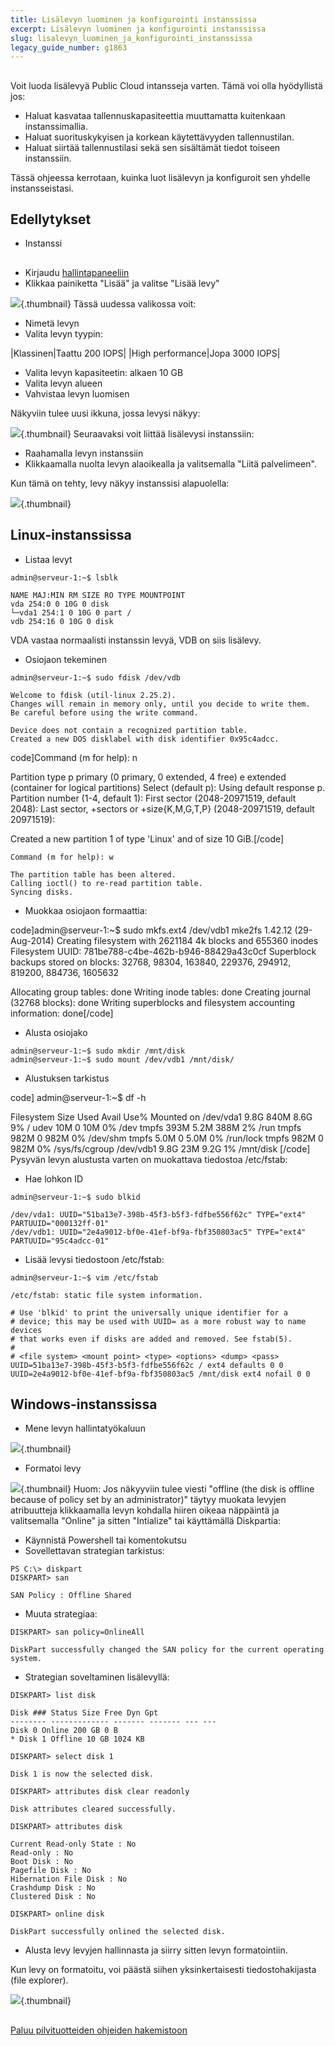 ```yaml
---
title: Lisälevyn luominen ja konfigurointi instanssissa
excerpt: Lisälevyn luominen ja konfigurointi instanssissa
slug: lisalevyn_luominen_ja_konfigurointi_instanssissa
legacy_guide_number: g1863
---
```



## 
Voit luoda lisälevyä Public Cloud intansseja varten. Tämä voi olla hyödyllistä jos:

- Haluat kasvataa tallennuskapasiteettia muuttamatta kuitenkaan instanssimallia.
- Haluat suorituskykyisen ja korkean käytettävyyden tallennustilan.
- Haluat siirtää tallennustilasi sekä sen sisältämät tiedot toiseen instanssiin.


Tässä ohjeessa kerrotaan, kuinka luot lisälevyn ja konfiguroit sen yhdelle instansseistasi.


## Edellytykset

- Instanssi




## 

- Kirjaudu [hallintapaneeliin](https://www.ovh.com/manager/cloud/)
- Klikkaa painiketta "Lisää" ja valitse "Lisää levy"



![](images/img_2731.jpg){.thumbnail}
Tässä uudessa valikossa voit:

- Nimetä levyn
- Valita levyn tyypin:

|Klassinen|Taattu 200 IOPS|
|High performance|Jopa 3000 IOPS|



- Valita levyn kapasiteetin: alkaen 10 GB
- Valita levyn alueen
- Vahvistaa levyn luomisen


Näkyviin tulee uusi ikkuna, jossa levysi näkyy:

![](images/img_2732.jpg){.thumbnail}
Seuraavaksi voit liittää lisälevysi instanssiin:

- Raahamalla levyn instanssiin
- Klikkaamalla nuolta levyn alaoikealla ja valitsemalla "Liitä palvelimeen".


Kun tämä on tehty, levy näkyy instanssisi alapuolella:

![](images/img_2733.jpg){.thumbnail}


## Linux-instanssissa

- Listaa levyt

```
admin@serveur-1:~$ lsblk

NAME MAJ:MIN RM SIZE RO TYPE MOUNTPOINT
vda 254:0 0 10G 0 disk
└─vda1 254:1 0 10G 0 part /
vdb 254:16 0 10G 0 disk
```



VDA vastaa normaalisti instanssin levyä, VDB on siis lisälevy.

- Osiojaon tekeminen

```
admin@serveur-1:~$ sudo fdisk /dev/vdb

Welcome to fdisk (util-linux 2.25.2).
Changes will remain in memory only, until you decide to write them.
Be careful before using the write command.

Device does not contain a recognized partition table.
Created a new DOS disklabel with disk identifier 0x95c4adcc.
```



code]Command (m for help): n

Partition type
p primary (0 primary, 0 extended, 4 free)
e extended (container for logical partitions)
Select (default p):
Using default response p.
Partition number (1-4, default 1):
First sector (2048-20971519, default 2048):
Last sector, +sectors or +size{K,M,G,T,P} (2048-20971519, default 20971519):

Created a new partition 1 of type 'Linux' and of size 10 GiB.[/code]


```
Command (m for help): w

The partition table has been altered.
Calling ioctl() to re-read partition table.
Syncing disks.
```



- Muokkaa osiojaon formaattia:

code]admin@serveur-1:~$ sudo mkfs.ext4 /dev/vdb1
mke2fs 1.42.12 (29-Aug-2014)
Creating filesystem with 2621184 4k blocks and 655360 inodes
Filesystem UUID: 781be788-c4be-462b-b946-88429a43c0cf
Superblock backups stored on blocks:
32768, 98304, 163840, 229376, 294912, 819200, 884736, 1605632

Allocating group tables: done
Writing inode tables: done
Creating journal (32768 blocks): done
Writing superblocks and filesystem accounting information: done[/code]


- Alusta osiojako

```
admin@serveur-1:~$ sudo mkdir /mnt/disk
admin@serveur-1:~$ sudo mount /dev/vdb1 /mnt/disk/
```


- Alustuksen tarkistus

code]
admin@serveur-1:~$ df -h

Filesystem Size Used Avail Use% Mounted on
/dev/vda1 9.8G 840M 8.6G 9% /
udev 10M 0 10M 0% /dev
tmpfs 393M 5.2M 388M 2% /run
tmpfs 982M 0 982M 0% /dev/shm
tmpfs 5.0M 0 5.0M 0% /run/lock
tmpfs 982M 0 982M 0% /sys/fs/cgroup
/dev/vdb1 9.8G 23M 9.2G 1% /mnt/disk
[/code]
Pysyvän levyn alustusta varten on muokattava tiedostoa /etc/fstab:


- Hae lohkon ID

```
admin@serveur-1:~$ sudo blkid

/dev/vda1: UUID="51ba13e7-398b-45f3-b5f3-fdfbe556f62c" TYPE="ext4" PARTUUID="000132ff-01"
/dev/vdb1: UUID="2e4a9012-bf0e-41ef-bf9a-fbf350803ac5" TYPE="ext4" PARTUUID="95c4adcc-01"
```


- Lisää levysi tiedostoon /etc/fstab:  

```
admin@serveur-1:~$ vim /etc/fstab

/etc/fstab: static file system information.

# Use 'blkid' to print the universally unique identifier for a
# device; this may be used with UUID= as a more robust way to name devices
# that works even if disks are added and removed. See fstab(5).
#
# <file system> <mount point> <type> <options> <dump> <pass>
UUID=51ba13e7-398b-45f3-b5f3-fdfbe556f62c / ext4 defaults 0 0
UUID=2e4a9012-bf0e-41ef-bf9a-fbf350803ac5 /mnt/disk ext4 nofail 0 0
```





## Windows-instanssissa

- Mene levyn hallintatyökaluun



![](images/img_2736.jpg){.thumbnail}

- Formatoi levy



![](images/img_2737.jpg){.thumbnail}
Huom:
Jos näkyyviin tulee viesti "offline (the disk is offline because of policy set by an administrator)" täytyy muokata levyjen atribuutteja klikkaamalla levyn kohdalla hiiren oikeaa näppäintä ja valitsemalla "Online" ja sitten "Intialize" tai käyttämällä Diskpartia: 


- Käynnistä Powershell tai komentokutsu
- Sovellettavan strategian tarkistus:

```
PS C:\> diskpart
DISKPART> san

SAN Policy : Offline Shared
```


- Muuta strategiaa:

```
DISKPART> san policy=OnlineAll

DiskPart successfully changed the SAN policy for the current operating system.
```


- Strategian soveltaminen lisälevyllä:

```
DISKPART> list disk

Disk ### Status Size Free Dyn Gpt
-------- ------------- ------- ------- --- ---
Disk 0 Online 200 GB 0 B
* Disk 1 Offline 10 GB 1024 KB
```



```
DISKPART> select disk 1

Disk 1 is now the selected disk.
```



```
DISKPART> attributes disk clear readonly

Disk attributes cleared successfully.
```



```
DISKPART> attributes disk

Current Read-only State : No
Read-only : No
Boot Disk : No
Pagefile Disk : No
Hibernation File Disk : No
Crashdump Disk : No
Clustered Disk : No
```



```
DISKPART> online disk

DiskPart successfully onlined the selected disk.
```


- Alusta levy levyjen hallinnasta ja siirry sitten levyn formatointiin.


Kun levy on formatoitu, voi päästä siihen yksinkertaisesti tiedostohakijasta (file explorer).

![](images/img_2738.jpg){.thumbnail}


## 
[Paluu pilvituotteiden ohjeiden hakemistoon]({legacy}1785)

